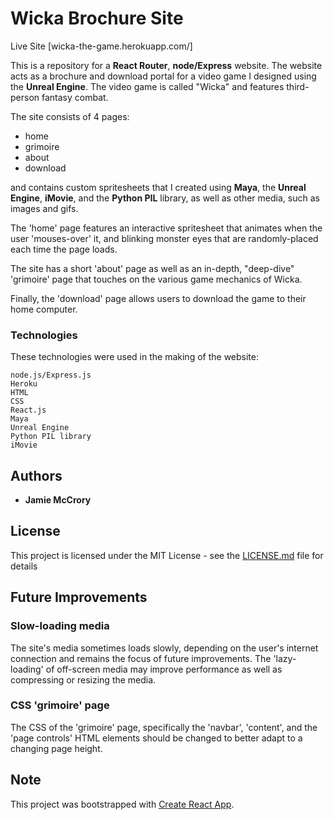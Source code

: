 # Wicka Brochure Site

Live Site [wicka-the-game.herokuapp.com/]

This is a repository for a **React Router**, **node/Express** website. The website acts as a brochure and download portal for a video game I designed using the **Unreal Engine**. The video game is called "Wicka" and features third-person fantasy combat.

The site consists of 4 pages:
* home
* grimoire
* about
* download

and contains custom spritesheets that I created using **Maya**, the **Unreal Engine**, **iMovie**, and the **Python PIL** library, as well as other media, such as images and gifs.

The 'home' page features an interactive spritesheet that animates when the user 'mouses-over' it, and blinking monster eyes that are randomly-placed each time the page loads.

The site has a short 'about' page as well as an in-depth, "deep-dive" 'grimoire' page that touches on the various game mechanics of Wicka.

Finally, the 'download' page allows users to download the game to their home computer.

### Technologies

These technologies were used in the making of the website:

```
node.js/Express.js
Heroku
HTML
CSS
React.js
Maya
Unreal Engine
Python PIL library
iMovie
```

## Authors

* **Jamie McCrory**

## License

This project is licensed under the MIT License - see the [LICENSE.md](LICENSE.md) file for details

## Future Improvements

### Slow-loading media
The site's media sometimes loads slowly, depending on the user's internet connection and remains the focus of future improvements. The 'lazy-loading' of off-screen media may improve performance as well as compressing or resizing the media.

### CSS 'grimoire' page
The CSS of the 'grimoire' page, specifically the 'navbar', 'content', and the 'page controls' HTML elements should be changed to better adapt to a changing page height.

## Note

This project was bootstrapped with [Create React App](https://github.com/facebook/create-react-app).
